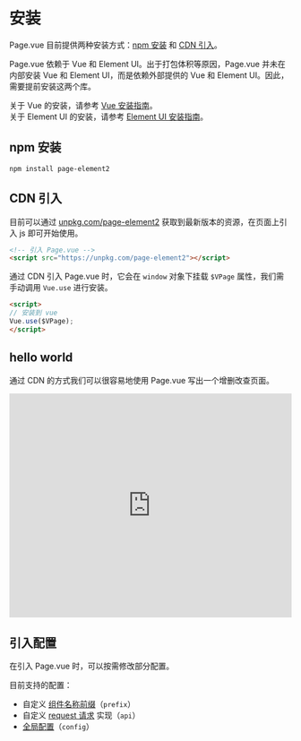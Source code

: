 # 安装

Page.vue 目前提供两种安装方式：[npm 安装](#npm-安装) 和 [CDN 引入](#cdn-引入)。

Page.vue 依赖于 Vue 和 Element UI。出于打包体积等原因，Page.vue 并未在内部安装 Vue 和 Element UI，而是依赖外部提供的 Vue 和 Element UI。因此，需要提前安装这两个库。

关于 Vue 的安装，请参考 [Vue 安装指南](https://v2.cn.vuejs.org/v2/guide/installation.html)。<br>
关于 Element UI 的安装，请参考 [Element UI 安装指南](https://element.eleme.cn/#/zh-CN/component/installation)。

## npm 安装

``` shell
npm install page-element2
```

## CDN 引入
目前可以通过 [unpkg.com/page-element2](https://unpkg.com/browse/page-element2/) 获取到最新版本的资源，在页面上引入 js 即可开始使用。

``` html
<!-- 引入 Page.vue -->
<script src="https://unpkg.com/page-element2"></script>
```


通过 CDN 引入 Page.vue 时，它会在 `window` 对象下挂载 `$VPage` 属性，我们需手动调用 `Vue.use` 进行安装。
``` html
<script>
// 安装到 vue
Vue.use($VPage);
</script>
```


## hello world
通过 CDN 的方式我们可以很容易地使用 Page.vue 写出一个增删改查页面。

<iframe height="400" style="width: 100%;" scrolling="no" title="Page.vue CDN Hello world" src="https://codepen.io/gonglihai/embed/EaYdpVg?default-tab=html&editable=true&theme-id=dark" frameborder="no" loading="lazy" allowtransparency="true" allowfullscreen="true">
  See the Pen <a href="https://codepen.io/gonglihai/pen/EaYdpVg">
  Page.vue CDN Hello world</a> by Gong (<a href="https://codepen.io/gonglihai">@gonglihai</a>)
  on <a href="https://codepen.io">CodePen</a>.
</iframe>

## 引入配置
在引入 Page.vue 时，可以按需修改部分配置。

目前支持的配置：
- 自定义 [组件名称前缀](#组件名称前缀)（`prefix`）
- 自定义 [request 请求](./request%20请求.md) 实现（`api`）
- [全局配置](./全局配置.md)（`config`）
